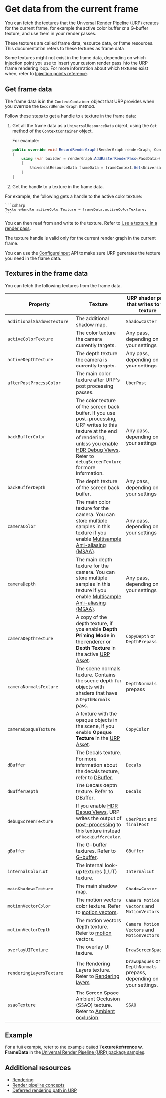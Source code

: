 # Get data from the current frame

You can fetch the textures that the Universal Render Pipeline (URP) creates for the current frame, for example the active color buffer or a G-buffer texture, and use them in your render passes.

These textures are called frame data, resource data, or frame resources. This documentation refers to these textures as frame data.

Some textures might not exist in the frame data, depending on which injection point you use to insert your custom render pass into the URP frame rendering loop. For more information about which textures exist when, refer to [Injection points reference](customize/custom-pass-injection-points.md).

## Get frame data

The frame data is in the `ContextContainer` object that URP provides when you override the `RecordRenderGraph` method.

Follow these steps to get a handle to a texture in the frame data:

1. Get all the frame data as a `UniversalResourceData` object, using the `Get` method of the `ContextContainer` object.

    For example:

    ```csharp
    public override void RecordRenderGraph(RenderGraph renderGraph, ContextContainer frameContext)
    {
        using (var builder = renderGraph.AddRasterRenderPass<PassData>("Get frame data", out var passData))
        {
            UniversalResourceData frameData = frameContext.Get<UniversalResourceData>();
        }
    }
    ```

2. Get the handle to a texture in the frame data.

For example, the following gets a handle to the active color texture:

    ```csharp
    TextureHandle activeColorTexture = frameData.activeColorTexture;
    ```

You can then read from and write to the texture. Refer to [Use a texture in a render pass](render-graph-read-write-texture.md).

The texture handle is valid only for the current render graph in the current frame.

You can use the [ConfigureInput](xref:UnityEngine.Rendering.Universal.ScriptableRenderPass.ConfigureInput(UnityEngine.Rendering.Universal.ScriptableRenderPassInput)) API to make sure URP generates the texture you need in the frame data.

## Textures in the frame data

You can fetch the following textures from the frame data.

| **Property** | **Texture** | **URP shader pass that writes to the texture** |
|-|-|-|
| `additionalShadowsTexture ` | The additional shadow map. | `ShadowCaster` |
| `activeColorTexture` | The color texture the camera  currently targets. | Any pass, depending on your settings |
| `activeDepthTexture` | The depth texture the camera is currently targets. | Any pass, depending on your settings |
| `afterPostProcessColor` | The main color texture after URP's post processing passes. | `UberPost` |
| `backBufferColor ` | The color texture of the screen back buffer. If you use [post-processing](integration-with-post-processing.md), URP writes to this texture at the end of rendering, unless you enable [HDR Debug Views](post-processing/hdr-output.md#hdr-debug-views). Refer to `debugScreenTexture` for more information. | Any pass, depending on your settings | 
| `backBufferDepth ` | The depth texture of the screen back buffer. | Any pass, depending on your settings | 
| `cameraColor` | The main color texture for the camera. You can store multiple samples in this texture if you enable [Multisample Anti-aliasing (MSAA)](anti-aliasing.md#msaa). | Any pass, depending on your settings | 
| `cameraDepth` | The main depth texture for the camera. You can store multiple samples in this texture if you enable [Multisample Anti-aliasing (MSAA)](anti-aliasing.md#msaa). | Any pass, depending on your settings | 
| `cameraDepthTexture` | A copy of the depth texture, if you enable **Depth Priming Mode** in the [renderer](urp-universal-renderer.md) or **Depth Texture** in the active [URP Asset](universalrp-asset.md). | `CopyDepth` or `DepthPrepass` |
| `cameraNormalsTexture` | The scene normals texture. Contains the scene depth for objects with shaders that have a `DepthNormals` pass. | `DepthNormals` prepass |
| `cameraOpaqueTexture` | A texture with the opaque objects in the scene, if you enable **Opaque Texture** in the [URP Asset](universalrp-asset.md). | `CopyColor` |
| `dBuffer` | The Decals texture. For more information about the decals texture, refer to [DBuffer](renderer-feature-decal.md#dbuffer). | `Decals` |
| `dBufferDepth` | The Decals depth texture. Refer to [DBuffer](renderer-feature-decal.md#dbuffer). | `Decals` |
| `debugScreenTexture` | If you enable [HDR Debug Views](post-processing/hdr-output.md#hdr-debug-views), URP writes the output of [post-processing](integration-with-post-processing.md) to this texture instead of `backBufferColor`. | `uberPost` and `finalPost` |
| `gBuffer` | The G-buffer textures. Refer to [G-buffer](rendering/deferred-rendering-path.md#g-buffer-layout). | `GBuffer`  |
| `internalColorLut` | The internal look-up textures (LUT) texture. | `InternalLut` |
| `mainShadowsTexture ` | The main shadow map. | `ShadowCaster` |
| `motionVectorColor` | The motion vectors color texture. Refer to [motion vectors](features/motion-vectors.md). | `Camera Motion Vectors` and `MotionVectors` |
| `motionVectorDepth` | The motion vectors depth texture. Refer to [motion vectors](features/motion-vectors.md). | `Camera Motion Vectors` and `MotionVectors` |
| `overlayUITexture` | The overlay UI texture. | `DrawScreenSpaceUI` |
| `renderingLayersTexture` | The Rendering Layers texture. Refer to [Rendering layers](features/rendering-layers.md) | `DrawOpaques` or the `DepthNormals` prepass, depending on your settings. |
| `ssaoTexture` | The Screen Space Ambient Occlusion (SSAO) texture. Refer to [Ambient occlusion](post-processing-ssao.md). | `SSAO` |

## Example

For a full example, refer to the example called **TextureReference w. FrameData** in the [Universal Render Pipeline (URP) package samples](package-samples.md).

## Additional resources

- [Rendering](rendering-in-universalrp.md)
- [Render pipeline concepts](urp-concepts.md)
- [Deferred rendering path in URP](rendering/deferred-rendering-path.md)

